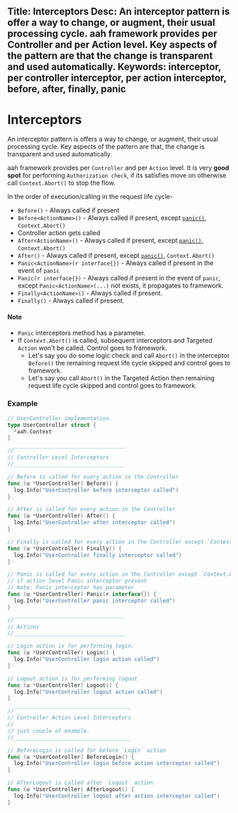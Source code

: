 Title: Interceptors
Desc: An interceptor pattern is offer a way to change, or augment, their usual processing cycle. aah framework provides per Controller and per Action level. Key aspects of the pattern are that the change is transparent and used automatically.
Keywords: interceptor, per controller interceptor, per action interceptor, before, after, finally, panic
---
# Interceptors

An interceptor pattern is offers a way to change, or augment, their usual processing cycle. Key aspects of the pattern are that, the change is transparent and used automatically.

aah framework provides per `Controller` and per `Action` level. It is very **good spot** for performing `Authorization check`, if its satisfies move on otherwise call `Context.Abort()` to stop the flow.

In the order of execution/calling in the request life cycle-

  * `Before()` - Always called if present
  * `Before<ActionName>()` - Always called if present, except [`panic()`](https://golang.org/pkg/builtin/#panic),  `Context.Abort()`
  * Controller action gets called
  * `After<ActionName>()` - Always called if present, except [`panic()`](https://golang.org/pkg/builtin/#panic), `Context.Abort()`
  * `After()` - Always called if present, except [`panic()`](https://golang.org/pkg/builtin/#panic), `Context.Abort()`
  * `Panic<ActionName>(r interface{})` - Always called if present in the event of `panic`
  * `Panic(r interface{})` - Always called if present in the event of `panic`, except `Panic<ActionName>(...)` not exists, it propagates to framework.
  * `Finally<ActionName>()` - Always called if present.
  * `Finally()` - Always called if present.

#### Note
  * `Panic` interceptors method has a parameter.
  * If `Context.Abort()` is called, subsequent interceptors and Targeted `Action` won't be called. Control goes to framework.
      * Let's say you do some logic check and call `Abort()` in the interceptor `Before()` the remaining request life cycle skipped and control goes to framework.  
      * Let's say you call `Abort()` in the Targeted Action then remaining request life cycle skipped and control goes to framework.


### Example

```go
// UserController implementation.
type UserController struct {
  *aah.Context
}

//‾‾‾‾‾‾‾‾‾‾‾‾‾‾‾‾‾‾‾‾‾‾‾‾‾‾‾‾‾‾‾‾‾‾‾
// Controller Level Interceptors
//___________________________________

// Before is called for every action in the Controller
func (u *UserController) Before() {
  log.Info("UserController before interceptor called")
}

// After is called for every action in the Controller
func (u *UserController) After() {
  log.Info("UserController after interceptor called")
}

// Finally is called for every action in the Controller except `Context.Abort()`
func (u *UserController) Finally() {
  log.Info("UserController finally interceptor called")
}

// Panic is called for every action in the Controller except `Context.Abort()`,
// if action level Panic interceptor present
// Note: Panic interceptor has parameter
func (u *UserController) Panic(r interface{}) {
  log.Info("UserController panic interceptor called")
}

//‾‾‾‾‾‾‾‾‾‾‾‾‾‾‾‾‾‾‾‾‾‾‾‾‾‾‾‾‾‾‾‾‾‾‾
// Actions
//___________________________________

// Login action is for performing login.
func (u *UserController) Login() {
  log.Info("UserController login action called")
}

// Logout action is for performing logout
func (u *UserController) Logout() {
  log.Info("UserController logout action called")
}

//‾‾‾‾‾‾‾‾‾‾‾‾‾‾‾‾‾‾‾‾‾‾‾‾‾‾‾‾‾‾‾‾‾‾‾‾‾
// Controller Action Level Interceptors
//
// just couple of example.
//_____________________________________

// BeforeLogin is called for before `Login` action
func (u *UserController) BeforeLogin() {
  log.Info("UserController login before action interceptor called")
}

// AfterLogout is called after `Logout` action
func (u *UserController) AfterLogout() {
  log.Info("UserController logout after action interceptor called")
}
```
